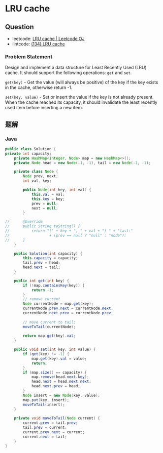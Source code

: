 # LRU cache

## Question

- leetcode: [LRU cache | Leetcode OJ](https://leetcode.com/problems/lru-cache/)
- lintcode: [(134) LRU cache](http://www.lintcode.com/en/problem/lru-cache/)

### Problem Statement


Design and implement a data structure for Least Recently Used (LRU) cache. It should support the following operations: `get` and `set`.

`get(key)` - Get the value (will always be positive) of the key if the key exists in the cache, otherwise return -1.

`set(key, value)` - Set or insert the value if the key is not already present. When the cache reached its capacity, it should invalidate the least recently used item before inserting a new item.

## 题解

### Java

```java
public class Solution {
private int capacity;
	private HashMap<Integer, Node> map = new HashMap<>();
	private Node head = new Node(-1, -1), tail = new Node(-1, -1);

	private class Node {
		Node prev, next;
		int val, key;

		public Node(int key, int val) {
			this.val = val;
			this.key = key;
			prev = null;
			next = null;
		}

// 		@Override
// 		public String toString() {
// 			return "(" + key + ", " + val + ") " + "last:"
// 					+ (prev == null ? "null" : "node");
// 		}
	}

	public Solution(int capacity) {
		this.capacity = capacity;
		tail.prev = head;
		head.next = tail;
	}

	public int get(int key) {
		if (!map.containsKey(key)) {
			return -1;
		}
		// remove current
		Node currentNode = map.get(key);
		currentNode.prev.next = currentNode.next;
		currentNode.next.prev = currentNode.prev;
		
		// move current to tail;
		moveToTail(currentNode);
		
		return map.get(key).val;
	}

	public void set(int key, int value) {
		if (get(key) != -1) {
			map.get(key).val = value;
			return;
		}
		if (map.size() == capacity) {
			map.remove(head.next.key);
			head.next = head.next.next;
			head.next.prev = head;
		}
		Node insert = new Node(key, value);
		map.put(key, insert);
		moveToTail(insert);
	}
	
	private void moveToTail(Node current) {
		current.prev = tail.prev;
		tail.prev = current;
		current.prev.next = current;
		current.next = tail;
	}
}

```
